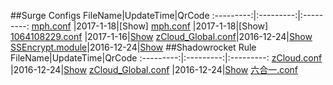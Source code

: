##Surge Configs
FileName|UpdateTime|QrCode
:---------:|:---------:|:---------:
[mph.conf](https://github.com/mapenghui1064/surge/blob/master/File/Surge/mph.conf) |2017-1-18|[Show]
[mph.conf](https://github.com/mapenghui1064/surge/blob/master/File/Surge/mph7he1.conf) |2017-1-18|[Show]
[1064108229.conf](https://raw.githubusercontent.com/Brywmzl/Conf/master/File/Surge/zCloud.conf) |2017-1-16|[Show](http://qr.liantu.com/api.php?&w=500&text=https://raw.githubusercontent.com/Brywmzl/Conf/master/File/Surge/zCloud.conf)
[zCloud_Global.conf](https://raw.githubusercontent.com/Brywmzl/Conf/master/File/Surge/zCloud_Global.conf)|2016-12-24|[Show](http://qr.liantu.com/api.php?&w=500&text=https://raw.githubusercontent.com/Brywmzl/Conf/master/File/Surge/zCloud_Global.conf)
[SSEncrypt.module](https://github.com/Brywmzl/Conf/raw/master/File/Surge/SSEncrypt.module)|2016-12-24|[Show](http://qr.liantu.com/api.php?&w=500&text=https://github.com/Brywmzl/Conf/raw/master/File/Surge/SSEncrypt.module)
##Shadowrocket Rule
FileName|UpdateTime|QrCode
:---------:|:---------:|:---------:
[zCloud.conf](https://github.com/Brywmzl/Conf/raw/master/File/Shadowrocket/zCloud.conf) |2016-12-24|[Show](http://qr.liantu.com/api.php?&w=500&text=https://github.com/Brywmzl/Conf/raw/master/File/Shadowrocket/zCloud.conf)
[zCloud_Global.conf](https://github.com/Brywmzl/Conf/raw/master/File/Shadowrocket/zCloud_Global.conf) |2016-12-24|[Show](http://qr.liantu.com/api.php?&w=500&text=https://github.com/Brywmzl/Conf/raw/master/File/Shadowrocket/zCloud_Global.conf)
[六合一.conf](https://github.com/mapenghui1064/surge/blob/master/File/%E5%85%AD%E5%90%88%E4%B8%80.conf)
